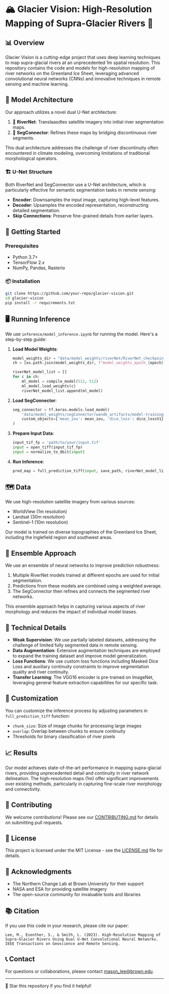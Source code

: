 # 🏔️ Glacier Vision: High-Resolution Mapping of Supra-Glacier Rivers 🌊

## 📊 Overview

Glacier Vision is a cutting-edge project that uses deep learning techniques to map supra-glacial rivers at an unprecedented 1m spatial resolution. This repository contains the code and models for high-resolution mapping of river networks on the Greenland Ice Sheet, leveraging advanced convolutional neural networks (CNNs) and innovative techniques in remote sensing and machine learning.

## 🧠 Model Architecture

Our approach utilizes a novel dual U-Net architecture:

1. 🌊 **RiverNet**: Translaasdtes satellite imagery into initial river segmentation maps.
2. 🔗 **SegConnector**: Refines these maps by bridging discontinuous river segments.

This dual architecture addresses the challenge of river discontinuity often encountered in climate modeling, overcoming limitations of traditional morphological operators.

### 🏗️ U-Net Structure

Both RiverNet and SegConnector use a U-Net architecture, which is particularly effective for semantic segmentation tasks in remote sensing:

- **Encoder**: Downsamples the input image, capturing high-level features.
- **Decoder**: Upsamples the encoded representation, reconstructing detailed segmentation.
- **Skip Connections**: Preserve fine-grained details from earlier layers.

## 🚀 Getting Started

### Prerequisites

- Python 3.7+
- TensorFlow 2.x
- NumPy, Pandas, Rasterio

### 📦 Installation

```bash
git clone https://github.com/your-repo/glacier-vision.git
cd glacier-vision
pip install -r requirements.txt
```

## 🖥️ Running Inference

We use `inference/model_inference.ipynb` for running the model. Here's a step-by-step guide:

1. **Load Model Weights**: 
   ```python
   model_weights_dir = "data/model_weights/riverNet/RiverNet_checkpoint_dir/retrained"
   ch = [os.path.join(model_weights_dir, f"model_weights_epoch_{epoch}.h5") for epoch in [80, 70, 90, 100]]
   
   riverNet_model_list = []
   for c in ch:
       ml_model = compile_model(512, 512)
       ml_model.load_weights(c)
       riverNet_model_list.append(ml_model)
   ```

2. **Load SegConnector**:
   ```python
   seg_connector = tf.keras.models.load_model(
       'data/model_weights/segConnector/wandb_artifacts/model-training_on_RiverNet_PredictionsV2:v29',
       custom_objects={'mean_iou': mean_iou, 'dice_loss': dice_lossV1}
   )
   ```

3. **Prepare Input Data**:
   ```python
   input_tif_fp = 'path/to/your/input.tif'
   input = open_tiff(input_tif_fp)
   input = normalize_to_8bit(input)
   ```

4. **Run Inference**:
   ```python
   pred_map = full_prediction_tiff(input, save_path, riverNet_model_list, seg_connector)
   ```

## 🗺️ Data

We use high-resolution satellite imagery from various sources:

- WorldView (1m resolution)
- Landsat (30m resolution)
- Sentinel-1 (10m resolution)

Our model is trained on diverse topographies of the Greenland Ice Sheet, including the Inglefield region and southwest areas.

## 🧮 Ensemble Approach

We use an ensemble of neural networks to improve prediction robustness:

1. Multiple RiverNet models trained at different epochs are used for initial segmentation.
2. Predictions from these models are combined using a weighted average.
3. The SegConnector then refines and connects the segmented river networks.

This ensemble approach helps in capturing various aspects of river morphology and reduces the impact of individual model biases.

## 🔬 Technical Details

- **Weak Supervision**: We use partially labeled datasets, addressing the challenge of limited fully segmented data in remote sensing.
- **Data Augmentation**: Extensive augmentation techniques are employed to expand the training dataset and improve model generalization.
- **Loss Functions**: We use custom loss functions including Masked Dice Loss and auxiliary continuity constraints to improve segmentation quality and river continuity.
- **Transfer Learning**: The VGG16 encoder is pre-trained on ImageNet, leveraging general feature extraction capabilities for our specific task.

## 🔧 Customization

You can customize the inference process by adjusting parameters in `full_prediction_tiff` function:

- `chunk_size`: Size of image chunks for processing large images
- `overlap`: Overlap between chunks to ensure continuity
- Thresholds for binary classification of river pixels

## 📈 Results

Our model achieves state-of-the-art performance in mapping supra-glacial rivers, providing unprecedented detail and continuity in river network delineation. The high-resolution maps (1m) offer significant improvements over existing methods, particularly in capturing fine-scale river morphology and connectivity.

## 🤝 Contributing

We welcome contributions! Please see our [CONTRIBUTING.md](CONTRIBUTING.md) for details on submitting pull requests.

## 📄 License

This project is licensed under the MIT License - see the [LICENSE.md](LICENSE.md) file for details.

## 🙏 Acknowledgments

- The Northern Change Lab at Brown University for their support
- NASA and ESA for providing satellite imagery
- The open-source community for invaluable tools and libraries

## 📚 Citation

If you use this code in your research, please cite our paper:

```
Lee, M., Esenther, S., & Smith, L. (2023). High-Resolution Mapping of Supra-Glacier Rivers Using Dual U-Net Convolutional Neural Networks. IEEE Transactions on Geoscience and Remote Sensing.
```

## 📞 Contact

For questions or collaborations, please contact [mason_lee@brown.edu](mailto:mason_lee@brown.edu).

---

🌟 Star this repository if you find it helpful!
